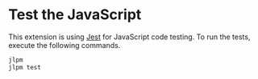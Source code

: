 # Test the JavaScript

This extension is using [Jest](https://jestjs.io) for JavaScript code testing. To run the tests, execute the following commands.

```bash
jlpm
jlpm test
```
